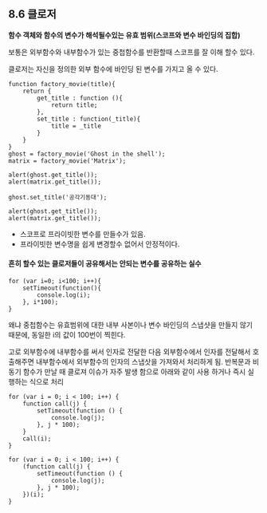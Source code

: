 ## 8.6 클로저

**함수 객체와 함수의 변수가 해석될수있는 유효 범위(스코프와 변수 바인딩의 집합)**

보통은 외부함수와 내부함수가 있는 중첩함수를 반환할때 스코프를 잘 이해 할수 있다.

클로저는 자신을 정의한 외부 함수에 바인딩 된 변수를 가지고 올 수 있다.

```
function factory_movie(title){
    return {
        get_title : function (){
            return title;
        },
        set_title : function(_title){
            title = _title
        }
    }
}
ghost = factory_movie('Ghost in the shell');
matrix = factory_movie('Matrix');

alert(ghost.get_title());
alert(matrix.get_title());

ghost.set_title('공각기동대');

alert(ghost.get_title());
alert(matrix.get_title());
```

- 스코프로 프라이빗한 변수를 만들수가 있음.
- 프라이빗한 변수명을 쉽게 변경할수 없어서 안정적이다.

#### 흔히 할수 있는 클로저들이 공유해서는 안되는 변수를 공유하는 실수

```
for (var i=0; i<100; i++){
    setTimeout(function(){
        console.log(i);
    }, i*100);
}
```

왜냐 중첩함수는 유효범위에 대한 내부 사본이나 변수 바인딩의 스냅샷을 만들지 않기 때문에,
동일한 i의 값이 100번이 찍힌다.

고로 외부함수에 내부함수를 써서 인자로 전달한 다음 외부함수에서 인자를 전달해서 호출해주면 내부함수에서 외부함수의 인자의 스냅삿을 가져와서 처리하게 됨.
반복문과 비동기 함수가 만날 때 클로져 이슈가 자주 발생 함으로 아래와 같이 사용 하거나 즉시 실행하는 식으로 처리

```
for (var i = 0; i < 100; i++) {
    function call(j) {
        setTimeout(function () {
            console.log(j);
        }, j * 100);
    }
    call(i);
}

for (var i = 0; i < 100; i++) {
    (function call(j) {
        setTimeout(function () {
            console.log(j);
        }, j * 100);
    })(i);
}
```
